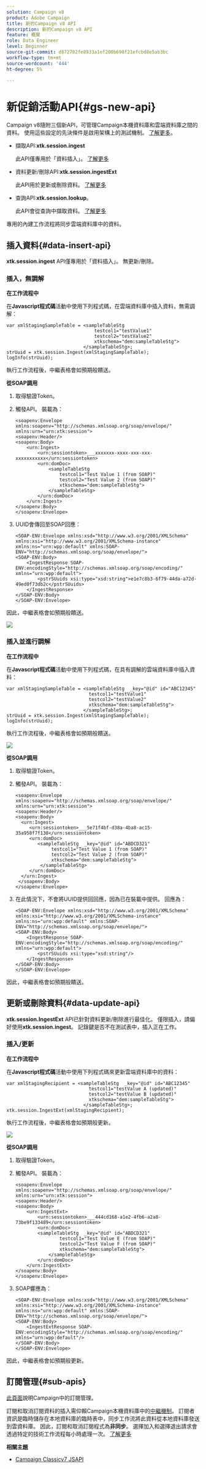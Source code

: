 ```yaml
---
solution: Campaign v8
product: Adobe Campaign
title: 新的Campaign v8 API
description: 新的Campaign v8 API
feature: 概覽
role: Data Engineer
level: Beginner
source-git-commit: d872702fe8933a1ef200b690f21efcbd8e5ab3bc
workflow-type: tm+mt
source-wordcount: '444'
ht-degree: 5%

---
```


# 新促銷活動API{#gs-new-api}

Campaign v8隨附三個新API，可管理Campaign本機資料庫和雲端資料庫之間的資料。 使用這些設定的先決條件是啟用架構上的測試機制。 [了解更多](staging.md)。

* 擷取API:**xtk.session.ingest**

   此API僅專用於「資料插入」。 [了解更多](#data-insert-api)

* 資料更新/刪除API:**xtk.session.ingestExt**

   此API用於更新或刪除資料。 [了解更多](#data-update-api)

* 查詢API:**xtk.session.lookup**。

   此API會從查詢中擷取資料。 [了解更多](#lookup-api)

專用的內建工作流程將同步雲端資料庫中的資料。

## 插入資料{#data-insert-api}

**xtk.session.ingest** API僅專用於「資料插入」。 無更新/刪除。

### 插入，無調解

**在工作流程中**

在&#x200B;**Javascript程式碼**&#x200B;活動中使用下列程式碼，在雲端資料庫中插入資料，無需調解：

```
var xmlStagingSampleTable = <sampleTableStg
                                testcol1="testValue1"
                                testcol2="testValue2"
                                xtkschema="dem:sampleTableStg">
                            </sampleTableStg>;
strUuid = xtk.session.Ingest(xmlStagingSampleTable);
logInfo(strUuid);
```

執行工作流程後，中繼表格會如預期般饋送。

**從SOAP調用**

1. 取得驗證Token。
1. 觸發API。 裝載為：

   ```
   <soapenv:Envelope xmlns:soapenv="http://schemas.xmlsoap.org/soap/envelope/" xmlns:urn="urn:xtk:session">
   <soapenv:Header/>
   <soapenv:Body>
       <urn:Ingest>
           <urn:sessiontoken>___xxxxxxx-xxxx-xxx-xxx-xxxxxxxxxxx</urn:sessiontoken>
           <urn:domDoc>
               <sampleTableStg
                   testcol1="Test Value 1 (from SOAP)"
                   testcol2="Test Value 2 (from SOAP)"
                   xtkschema="dem:sampleTableStg">
               </sampleTableStg>
           </urn:domDoc>
       </urn:Ingest>
   </soapenv:Body>
   </soapenv:Envelope>
   ```

1. UUID會傳回至SOAP回應：

   ```
   <SOAP-ENV:Envelope xmlns:xsd="http://www.w3.org/2001/XMLSchema" xmlns:xsi="http://www.w3.org/2001/XMLSchema-instance" xmlns:ns="urn:wpp:default" xmlns:SOAP-ENV="http://schemas.xmlsoap.org/soap/envelope/">
   <SOAP-ENV:Body>
       <IngestResponse SOAP-ENV:encodingStyle="http://schemas.xmlsoap.org/soap/encoding/" xmlns="urn:wpp:default">
           <pstrSUuids xsi:type="xsd:string">e1e7c8b3-6f79-44da-a72d-49ed0f73db2c</pstrSUuids>
       </IngestResponse>
   </SOAP-ENV:Body>
   </SOAP-ENV:Envelope>
   ```

因此，中繼表格會如預期般饋送。

![](assets/no-reconciliation.png)

### 插入並進行調解

**在工作流程中**

在&#x200B;**Javascript程式碼**&#x200B;活動中使用下列程式碼，在具有調解的雲端資料庫中插入資料：

```
var xmlStagingSampleTable = <sampleTableStg  _key="@id" id="ABC12345"
                              testcol1="testValue1"
                              testcol2="testValue2"
                              xtkschema="dem:sampleTableStg">
                            </sampleTableStg>;         
strUuid = xtk.session.Ingest(xmlStagingSampleTable);
logInfo(strUuid);
```

執行工作流程後，中繼表格會如預期般饋送。

![](assets/with-reconciliation.png)


**從SOAP調用**

1. 取得驗證Token。
1. 觸發API。 裝載為：

   ```
   <soapenv:Envelope xmlns:soapenv="http://schemas.xmlsoap.org/soap/envelope/" xmlns:urn="urn:xtk:session">
   <soapenv:Header/>
   <soapenv:Body>
     <urn:Ingest>
        <urn:sessiontoken>___5e71f4bf-d38a-4ba8-ac15-35a958f7f138</urn:sessiontoken>
        <urn:domDoc>
           <sampleTableStg  _key="@id" id="ABDCD321"
                testcol1="Test Value 1 (from SOAP)"
                testcol2="Test Value 2 (from SOAP)"
                xtkschema="dem:sampleTableStg">
            </sampleTableStg>
        </urn:domDoc>
     </urn:Ingest>
    </soapenv:Body>
   </soapenv:Envelope>
   ```

1. 在此情況下，不會將UUID提供回回應，因為已在裝載中提供。 回應為：

   ```
   <SOAP-ENV:Envelope xmlns:xsd="http://www.w3.org/2001/XMLSchema" xmlns:xsi="http://www.w3.org/2001/XMLSchema-instance" xmlns:ns="urn:wpp:default" xmlns:SOAP-ENV="http://schemas.xmlsoap.org/soap/envelope/">
   <SOAP-ENV:Body>
       <IngestResponse SOAP-ENV:encodingStyle="http://schemas.xmlsoap.org/soap/encoding/" xmlns="urn:wpp:default">
           <pstrSUuids xsi:type="xsd:string"/>
       </IngestResponse>
   </SOAP-ENV:Body>
   </SOAP-ENV:Envelope>
   ```

因此，中繼表格會如預期般饋送。

## 更新或刪除資料{#data-update-api}

**xtk.session.IngestExt** API已針對資料更新/刪除進行最佳化。 僅限插入，請偏好使用&#x200B;**xtk.session.ingest**。 記錄鍵是否不在測試表中，插入正在工作。

### 插入/更新

**在工作流程中**

在&#x200B;**Javascript程式碼**&#x200B;活動中使用下列程式碼來更新雲端資料庫中的資料：

```
var xmlStagingRecipient = <sampleTableStg  _key="@id" id="ABC12345"
                              testcol1="testValue A (updated)"
                              testcol2="testValue B (updated)"
                              xtkschema="dem:sampleTableStg">
                            </sampleTableStg>;
xtk.session.IngestExt(xmlStagingRecipient);
```

執行工作流程後，中繼表格會如預期般更新。

![](assets/updated-data.png)

**從SOAP調用**


1. 取得驗證Token。
1. 觸發API。 裝載為：

   ```
   <soapenv:Envelope xmlns:soapenv="http://schemas.xmlsoap.org/soap/envelope/" xmlns:urn="urn:xtk:session">
   <soapenv:Header/>
   <soapenv:Body>
       <urn:IngestExt>
           <urn:sessiontoken>___444cd168-a1e2-4fb6-a2a8-73be9f133489</urn:sessiontoken>
           <urn:domDoc>
           <sampleTableStg  _key="@id" id="ABDCD321"
                   testcol1="Test Value E (from SOAP)"
                   testcol2="Test Value F (from SOAP)"
                   xtkschema="dem:sampleTableStg">
               </sampleTableStg>
           </urn:domDoc>
       </urn:IngestExt>
   </soapenv:Body>
   </soapenv:Envelope>
   ```

1. SOAP響應為：

   ```
   <SOAP-ENV:Envelope xmlns:xsd="http://www.w3.org/2001/XMLSchema" xmlns:xsi="http://www.w3.org/2001/XMLSchema-instance" xmlns:ns="urn:wpp:default" xmlns:SOAP-ENV="http://schemas.xmlsoap.org/soap/envelope/">
   <SOAP-ENV:Body>
       <IngestExtResponse SOAP-ENV:encodingStyle="http://schemas.xmlsoap.org/soap/encoding/" xmlns="urn:wpp:default"/>
   </SOAP-ENV:Body>
   </SOAP-ENV:Envelope>
   ```

因此，中繼表格會如預期般更新。

## 訂閱管理{#sub-apis}

[此頁面](../start/subscriptions.md)說明Campaign中的訂閱管理。

訂閱和取消訂閱資料的插入需仰賴Campaign本機資料庫中的[中繼機制](staging.md)。 訂閱者資訊是臨時儲存在本地資料庫的臨時表中，同步工作流將此資料從本地資料庫發送到雲資料庫。 因此，訂閱和取消訂閱程式為&#x200B;**非同步**。 選擇加入和選擇退出請求會透過特定的技術工作流程每小時處理一次。 [了解更多](../config/replication.md#tech-wf)


**相關主題**

* [Campaign Classicv7 JSAPI](https://docs.adobe.com/content/help/en/campaign-classic/technicalresources/api/p-1.html)
